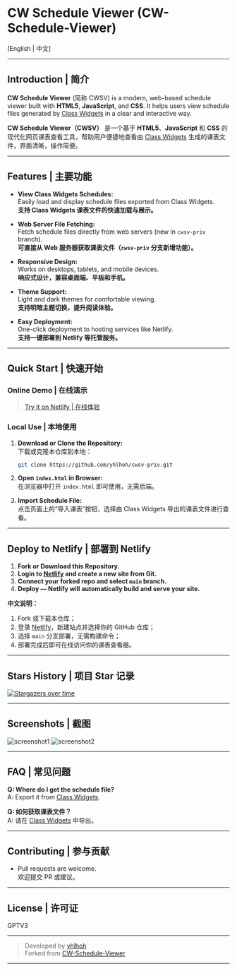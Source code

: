 # CW Schedule Viewer (CW-Schedule-Viewer)

[English | 中文]

---

## Introduction | 简介

**CW Schedule Viewer** (简称 CWSV) is a modern, web-based schedule viewer built with **HTML5**, **JavaScript**, and **CSS**. It helps users view schedule files generated by [Class Widgets](https://github.com/Class-Widgets/Class-Widgets) in a clear and interactive way.

**CW Schedule Viewer（CWSV）** 是一个基于 **HTML5**、**JavaScript** 和 **CSS** 的现代化网页课表查看工具，帮助用户便捷地查看由 [Class Widgets](https://github.com/Class-Widgets/Class-Widgets) 生成的课表文件，界面清晰，操作简便。

---

## Features | 主要功能

- **View Class Widgets Schedules:**  
  Easily load and display schedule files exported from Class Widgets.  
  **支持 Class Widgets 课表文件的快速加载与展示。**

- **Web Server File Fetching:**  
  Fetch schedule files directly from web servers (new in `cwsv-priv` branch).  
  **可直接从 Web 服务器获取课表文件（`cwsv-priv` 分支新增功能）。**

- **Responsive Design:**  
  Works on desktops, tablets, and mobile devices.  
  **响应式设计，兼容桌面端、平板和手机。**

- **Theme Support:**  
  Light and dark themes for comfortable viewing.  
  **支持明暗主题切换，提升阅读体验。**

- **Easy Deployment:**  
  One-click deployment to hosting services like Netlify.  
  **支持一键部署到 Netlify 等托管服务。**

---

## Quick Start | 快速开始

### Online Demo | 在线演示

> [Try it on Netlify | 在线体验](https://cw-schedule-viewer.netlify.app/)

### Local Use | 本地使用

1. **Download or Clone the Repository:**  
   下载或克隆本仓库到本地：
   ```bash
   git clone https://github.com/yhlhoh/cwsv-priv.git
   ```

2. **Open `index.html` in Browser:**  
   在浏览器中打开 `index.html` 即可使用，无需后端。

3. **Import Schedule File:**  
   点击页面上的“导入课表”按钮，选择由 Class Widgets 导出的课表文件进行查看。

---

## Deploy to Netlify | 部署到 Netlify

1. **Fork or Download this Repository.**
2. **Login to [Netlify](https://www.netlify.com/) and create a new site from Git.**
3. **Connect your forked repo and select `main` branch.**
4. **Deploy — Netlify will automatically build and serve your site.**

**中文说明：**
1. Fork 或下载本仓库；
2. 登录 [Netlify](https://www.netlify.com/)，新建站点并选择你的 GitHub 仓库；
3. 选择 `main` 分支部署，无需构建命令；
4. 部署完成后即可在线访问你的课表查看器。

---

## Stars History | 项目 Star 记录

[![Stargazers over time](https://starchart.cc/yhlhoh/cwsv-priv.svg)](https://starchart.cc/yhlhoh/cwsv-priv)

---

## Screenshots | 截图

![screenshot1](./screenshots/screenshot1.png)
![screenshot2](./screenshots/screenshot2.png)

---

## FAQ | 常见问题

**Q: Where do I get the schedule file?**  
A: Export it from [Class Widgets](https://github.com/Class-Widgets/Class-Widgets).

**Q: 如何获取课表文件？**  
A: 请在 [Class Widgets](https://github.com/Class-Widgets/Class-Widgets) 中导出。

---

## Contributing | 参与贡献

- Pull requests are welcome.  
  欢迎提交 PR 或建议。

---

## License | 许可证

GPTV3

---

> Developed by [yhlhoh](https://github.com/yhlhoh)  
> Forked from [CW-Schedule-Viewer](https://github.com/yhlhoh/CW-Schedule-Viewer)

---
